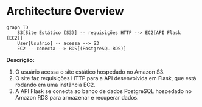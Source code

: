 # Architecture Overview

```mermaid
graph TD
	S3[Site Estático (S3)] -- requisições HTTP --> EC2[API Flask (EC2)]
	User[Usuário] -- acessa --> S3
	EC2 -- conecta --> RDS[(PostgreSQL RDS)]
```

**Descrição:**

1. O usuário acessa o site estático hospedado no Amazon S3.
2. O site faz requisições HTTP para a API desenvolvida em Flask, que está rodando em uma instância EC2.
3. A API Flask se conecta ao banco de dados PostgreSQL hospedado no Amazon RDS para armazenar e recuperar dados.
